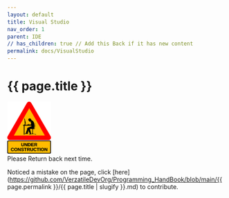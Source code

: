 ```yaml
---
layout: default
title: Visual Studio
nav_order: 1
parent: IDE
// has_children: true // Add this Back if it has new content
permalink: docs/VisualStudio
---
```


{{ page.title }}
======================

<!-- https://pngimg.com/image/50755 Image Source (Unmodified)-->
<img src="/images/under_construction.png" alt="Header" style="width:20%;">
<br>
Please Return back next time.


Noticed a mistake on the page, click [here](https://github.com/VerzatileDevOrg/Programming_HandBook/blob/main/{{ page.permalink }}/{{ page.title | slugify }}.md) to contribute.

<br>

<br>